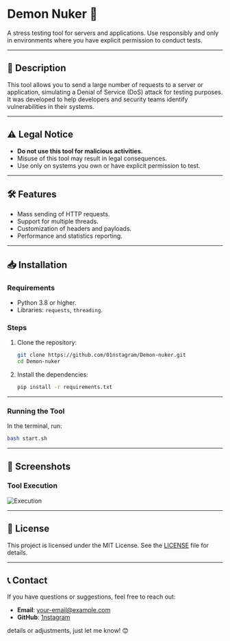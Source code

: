 # Demon Nuker 👺

A stress testing tool for servers and applications. Use responsibly and only in environments where you have explicit permission to conduct tests.

---

## 📌 **Description**
This tool allows you to send a large number of requests to a server or application, simulating a Denial of Service (DoS) attack for testing purposes. It was developed to help developers and security teams identify vulnerabilities in their systems.

---

## ⚠️ **Legal Notice**
- **Do not use this tool for malicious activities.**
- Misuse of this tool may result in legal consequences.
- Use only on systems you own or have explicit permission to test.

---

## 🛠️ **Features**
- Mass sending of HTTP requests.
- Support for multiple threads.
- Customization of headers and payloads.
- Performance and statistics reporting.

---

## 📥 **Installation**

### Requirements
- Python 3.8 or higher.
- Libraries: `requests`, `threading`.

### Steps
1. Clone the repository:
   ```bash
   git clone https://github.com/01nstagram/Demon-nuker.git
   cd Demon-nuker
   ```

2. Install the dependencies:
   ```bash
   pip install -r requirements.txt
   ```

---

### Running the Tool
In the terminal, run:
```bash
bash start.sh
```
---

## 📸 **Screenshots**

### Tool Execution
![Execution]([https://imgur.com/a/eSdsSNG](https://imgur.com/a/eSdsSNG))

---

## 📜 **License**
This project is licensed under the MIT License. See the [LICENSE](LICENSE) file for details.


---

## 📞 **Contact**
If you have questions or suggestions, feel free to reach out:
- **Email**: your-email@example.com
- **GitHub**: [1nstagram](https://github.com/01nstagram)

details or adjustments, just let me know! 😊
